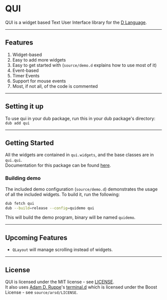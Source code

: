 # QUI

QUI is a widget based Text User Interface library for the [D Language](http://dlang.org/).

---

## Features

1. Widget-based
1. Easy to add more widgets
1. Easy to get started with (`source/demo.d` explains how to use most of it)
1. Event-based
1. Timer Events
1. Support for mouse events
1. Most, if not all, of the code is commented

---

## Setting it up

To use qui in your dub package, run this in your dub package's directory:  
`dub add qui`

---

## Getting Started

All the widgets are contained in `qui.widgets`, and the base classes are in `qui.qui`.  
Documentation for this package can be found [here](https://qui.dpldocs.info/qui.html).

### Building demo

The included demo configuration (`source/demo.d`) demonstrates the usage of all the included widgets. To build it, run the following:

```bash
dub fetch qui
dub --build=release --config=quidemo qui
```

This will build the demo program, binary will be named `quidemo`.

---

## Upcoming Features

* `QLayout` will manage scrolling instead of widgets.

---

## License
QUI is licensed under the MIT license - see [LICENSE](LICENSE).  
It also uses [Adam D. Ruppe](https://github.com/adamdruppe)'s [terminal.d](https://github.com/adamdruppe/arsd/blob/master/terminal.d) which is licensed under the Boost License - see `source/arsd/LICENSE`.

